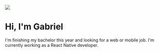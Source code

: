 <img src="https://user-images.githubusercontent.com/84470114/151730209-27e1ff55-b973-4daa-9203-ff1665acf680.png">
<h1>Hi, I'm Gabriel</h1>
<p>I'm finishing my bachelor this year and looking for a web or mobile job. I'm currently working as a React Native developer.</p>

<!--
**gabeabreu/Gabeabreu** is a ✨ _special_ ✨ repository because its `README.md` (this file) appears on your GitHub profile.

Here are some ideas to get you started:

- 🔭 I’m currently working on ...
- 🌱 I’m currently learning ...
- 👯 I’m looking to collaborate on ...
- 🤔 I’m looking for help with ...
- 💬 Ask me about ...
- 📫 How to reach me: ...
- 😄 Pronouns: ...
- ⚡ Fun fact: ...
-->
